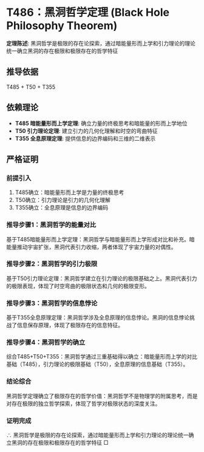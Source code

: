 # T486：黑洞哲学定理 (Black Hole Philosophy Theorem)

**定理陈述**: 黑洞哲学是极限的存在论探索，通过暗能量形而上学和引力理论的理论统一确立黑洞的存在极限和极限存在的哲学特征

## 推导依据
T485 + T50 + T355

## 依赖理论
- **T485 暗能量形而上学定理**: 确立力量的终极思考和暗能量的形而上学地位
- **T50 引力理论定理**: 建立引力的几何化理解和时空的弯曲特征
- **T355 全息原理定理**: 提供信息的边界编码和三维的二维表示

## 严格证明

### 前提引入
1. T485确立：暗能量形而上学是力量的终极思考
2. T50确立：引力理论是引力的几何化理解
3. T355确立：全息原理是信息的边界编码

### 推导步骤1：黑洞哲学的能量对比
基于T485暗能量形而上学定理：黑洞哲学与暗能量形而上学形成对比和补充。暗能量推动宇宙扩张，黑洞代表引力收缩，两者体现了宇宙力量的对偶性。

### 推导步骤2：黑洞哲学的引力极限
基于T50引力理论定理：黑洞哲学建立在引力理论的极限基础之上。黑洞代表引力的极限表现，体现了时空弯曲的极限状态和几何的极限变形。

### 推导步骤3：黑洞哲学的信息悖论
基于T355全息原理定理：黑洞哲学涉及全息原理的信息悖论。黑洞的信息悖论挑战了信息保存原理，体现了极限存在的信息特征。

### 推导步骤4：黑洞哲学的确立
综合T485+T50+T355：黑洞哲学通过三重基础得以确立：暗能量形而上学的对比基础（T485），引力理论的极限基础（T50），全息原理的信息基础（T355）。

### 结论综合
黑洞哲学定理确立了极限存在的哲学价值：黑洞哲学不是物理学的附属思考，而是对存在极限的独立哲学探索，体现了哲学对极限状态的深度关注。

### 证明完成
∴ 黑洞哲学是极限的存在论探索，通过暗能量形而上学和引力理论的理论统一确立黑洞的存在极限和极限存在的哲学特征 □